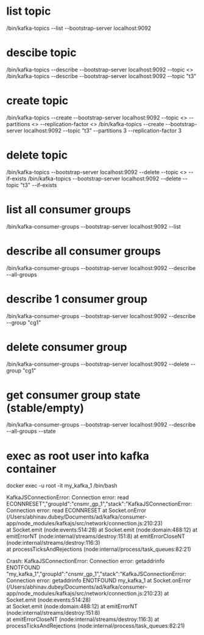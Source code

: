 

# list topic
/bin/kafka-topics --list --bootstrap-server localhost:9092

# descibe topic
/bin/kafka-topics --describe --bootstrap-server localhost:9092 --topic <>
/bin/kafka-topics --describe --bootstrap-server localhost:9092 --topic "t3"

# create topic
/bin/kafka-topics --create --bootstrap-server localhost:9092 --topic <> --partitions <> --replication-factor <>
/bin/kafka-topics --create --bootstrap-server localhost:9092 --topic "t3" --partitions 3 --replication-factor 3


# delete topic
/bin/kafka-topics --bootstrap-server localhost:9092 --delete --topic <> --if-exists
/bin/kafka-topics --bootstrap-server localhost:9092 --delete --topic "t3" --if-exists


# list all consumer groups
/bin/kafka-consumer-groups --bootstrap-server localhost:9092 --list

# describe all consumer groups
/bin/kafka-consumer-groups --bootstrap-server localhost:9092 --describe --all-groups

# describe 1 consumer group
/bin/kafka-consumer-groups --bootstrap-server localhost:9092 --describe --group "cg1"

# delete consumer group
/bin/kafka-consumer-groups --bootstrap-server localhost:9092 --delete --group "cg1"

# get consumer group state (stable/empty)
/bin/kafka-consumer-groups --bootstrap-server localhost:9092 --describe --all-groups --state

# exec as root user into kafka container
docker exec -u root -it my_kafka_1 /bin/bash



KafkaJSConnectionError: Connection error: read ECONNRESET","groupId":"cnsmr_gp_1","stack":"KafkaJSConnectionError: 
Connection error: read ECONNRESET 
at Socket.onError (/Users/abhinav.dubey/Documents/ad/kafka/consumer-app/node_modules/kafkajs/src/network/connection.js:210:23)   
at Socket.emit (node:events:514:28)
at Socket.emit (node:domain:488:12)
at emitErrorNT (node:internal/streams/destroy:151:8) 
at emitErrorCloseNT (node:internal/streams/destroy:116:3)  
at processTicksAndRejections (node:internal/process/task_queues:82:21)


Crash: KafkaJSConnectionError: Connection error: getaddrinfo ENOTFOUND "my_kafka_1","groupId":"cnsmr_gp_1","stack":"KafkaJSConnectionError: Connection error: getaddrinfo ENOTFOUND my_kafka_1 
at Socket.onError (/Users/abhinav.dubey/Documents/ad/kafka/consumer-app/node_modules/kafkajs/src/network/connection.js:210:23)
at Socket.emit (node:events:514:28)   
at Socket.emit (node:domain:488:12)
at emitErrorNT (node:internal/streams/destroy:151:8)   
at emitErrorCloseNT (node:internal/streams/destroy:116:3) 
at processTicksAndRejections (node:internal/process/task_queues:82:21)